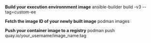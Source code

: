 **Build your execution environnment image**
ansible-builder build -v3 --tag=custom-ee

**Fetch the image ID of your newly built image**
podman images

**Push your container image to a registry**
podman push <container-id> quay.io/your_username/image_name:tag


